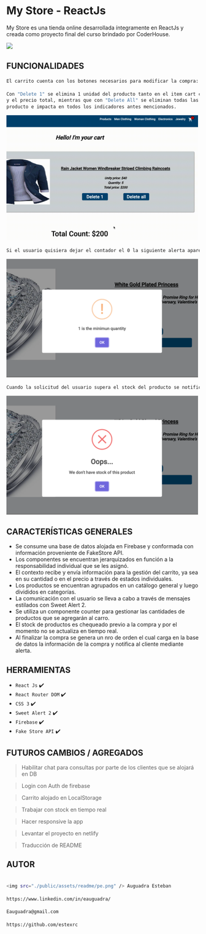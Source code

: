 # My Store - ReactJs

My Store es una tienda online desarrollada íntegramente en ReactJs y creada como proyecto final del curso brindado por CoderHouse.

<img src="./public/assets/readme/MyStore.gif" />

## FUNCIONALIDADES

```sh
El carrito cuenta con los botones necesarios para modificar la compra:

Con "Delete 1" se elimina 1 unidad del producto tanto en el item cart como en el widget
y el precio total, mientras que con "Delete All" se eliminan todas las unidades de dicho
producto e impacta en todos los indicadores antes mencionados.
```

<img src="./public/assets/readme/buttons.gif" width="500"/>

```sh
Si el usuario quisiera dejar el contador el 0 la siguiente alerta aparece inmediatamente.
```

<img src="./public/assets/readme/minimo.png" width="500"/>

```sh
Cuando la solicitud del usuario supera el stock del producto se notificará con un alerta.
```

<img src="./public/assets/readme/maximo.png" width="500"/>

## CARACTERÍSTICAS GENERALES

- Se consume una base de datos alojada en Firebase y conformada con información proveniente de FakeStore API.
- Los componentes se encuentran jerarquizados en función a la responsabilidad individual que se les asignó.
- El contexto recibe y envía información para la gestión del carrito, ya sea en su cantidad o en el precio a través de estados individuales.
- Los productos se encuentran agrupados en un catálogo general y luego divididos en categorías.
- La comunicación con el usuario se lleva a cabo a través de mensajes estilados con Sweet Alert 2.
- Se utiliza un componente counter para gestionar las cantidades de productos que se agregarán al carro.
- El stock de productos es chequeado previo a la compra y por el momento no se actualiza en tiempo real.
- Al finalizar la compra se genera un nro de orden el cual carga en la base de datos la información de la compra y notifica al cliente mediante alerta.

## HERRAMIENTAS

- `React Js` ✔️
- `React Router DOM` ✔️
- `CSS 3` ✔️
- `Sweet Alert 2` ✔️
- `Firebase` ✔️
- `Fake Store API` ✔️

## FUTUROS CAMBIOS / AGREGADOS

> Habilitar chat para consultas por parte de los clientes que se alojará en DB

> Login con Auth de firebase

> Carrito alojado en LocalStorage

> Trabajar con stock en tiempo real

> Hacer responsive la app

> Levantar el proyecto en netlify

> Traducción de README

## AUTOR

```sh

<img src="./public/assets/readme/pe.png" /> Auguadra Esteban

https://www.linkedin.com/in/eauguadra/

Eauguadra@gmail.com

https://github.com/estexrc
```
